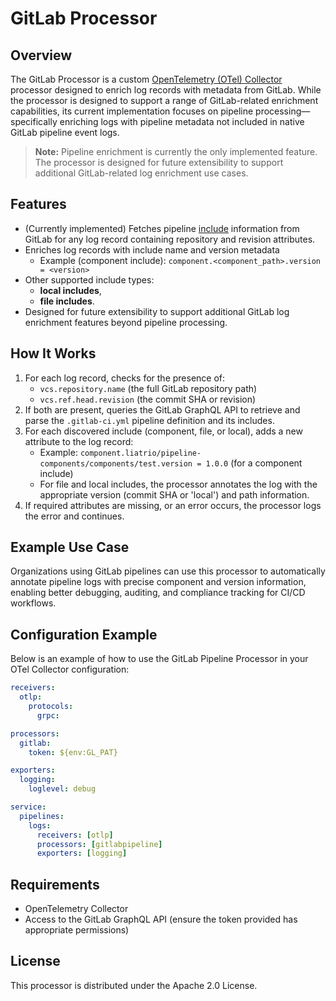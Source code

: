 # GitLab Processor

## Overview

The GitLab Processor is a custom [OpenTelemetry (OTel) Collector](https://opentelemetry.io/docs/collector/) processor designed to enrich log records with metadata from GitLab. While the processor is designed to support a range of GitLab-related enrichment capabilities, its current implementation focuses on pipeline processing—specifically enriching logs with pipeline metadata not included in native GitLab pipeline event logs.

> **Note:** Pipeline enrichment is currently the only implemented feature. The processor is designed for future extensibility to support additional GitLab-related log enrichment use cases.


## Features
- (Currently implemented) Fetches pipeline [include](https://docs.gitlab.com/ci/yaml/includes) information from GitLab for any log record containing repository and revision attributes.
- Enriches log records with include name and version metadata
  - Example (component include): `component.<component_path>.version = <version>`
- Other supported include types: 
  - **local includes**,
  - **file includes**. 
- Designed for future extensibility to support additional GitLab log enrichment features beyond pipeline processing.

## How It Works
1. For each log record, checks for the presence of:
   - `vcs.repository.name` (the full GitLab repository path)
   - `vcs.ref.head.revision` (the commit SHA or revision)
2. If both are present, queries the GitLab GraphQL API to retrieve and parse the `.gitlab-ci.yml` pipeline definition and its includes.
3. For each discovered include (component, file, or local), adds a new attribute to the log record:
   - Example: `component.liatrio/pipeline-components/components/test.version = 1.0.0` (for a component include)
   - For file and local includes, the processor annotates the log with the appropriate version (commit SHA or 'local') and path information.
4. If required attributes are missing, or an error occurs, the processor logs the error and continues.

## Example Use Case
Organizations using GitLab pipelines can use this processor to automatically annotate pipeline logs with precise component and version information, enabling better debugging, auditing, and compliance tracking for CI/CD workflows.

## Configuration Example
Below is an example of how to use the GitLab Pipeline Processor in your OTel Collector configuration:

```yaml
receivers:
  otlp:
    protocols:
      grpc:

processors:
  gitlab:
    token: ${env:GL_PAT}

exporters:
  logging:
    loglevel: debug

service:
  pipelines:
    logs:
      receivers: [otlp]
      processors: [gitlabpipeline]
      exporters: [logging]
```

## Requirements
- OpenTelemetry Collector
- Access to the GitLab GraphQL API (ensure the token provided has appropriate permissions)

## License
This processor is distributed under the Apache 2.0 License.
